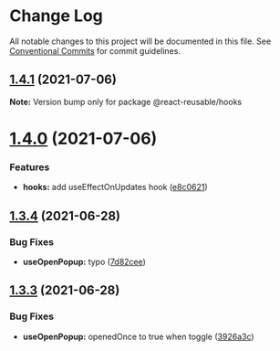 # Change Log

All notable changes to this project will be documented in this file.
See [Conventional Commits](https://conventionalcommits.org) for commit guidelines.

## [1.4.1](https://github.com/Golubkov-P/react-reusable/compare/@react-reusable/hooks@1.4.0...@react-reusable/hooks@1.4.1) (2021-07-06)

**Note:** Version bump only for package @react-reusable/hooks





# [1.4.0](https://github.com/Golubkov-P/react-reusable/compare/@react-reusable/hooks@1.3.4...@react-reusable/hooks@1.4.0) (2021-07-06)


### Features

* **hooks:** add useEffectOnUpdates hook ([e8c0621](https://github.com/Golubkov-P/react-reusable/commit/e8c062196f49263fe863b4751574ae517305572f))





## [1.3.4](https://github.com/Golubkov-P/react-reusable/compare/@react-reusable/hooks@1.3.3...@react-reusable/hooks@1.3.4) (2021-06-28)


### Bug Fixes

* **useOpenPopup:** typo ([7d82cee](https://github.com/Golubkov-P/react-reusable/commit/7d82cee0e4d91be7466530c73f33b0e628483c68))





## [1.3.3](https://github.com/Golubkov-P/react-reusable/compare/@react-reusable/hooks@1.3.2...@react-reusable/hooks@1.3.3) (2021-06-28)


### Bug Fixes

* **useOpenPopup:** openedOnce to true when toggle ([3926a3c](https://github.com/Golubkov-P/react-reusable/commit/3926a3c20d2c37615098a309003b4ce1f1133a4f))
